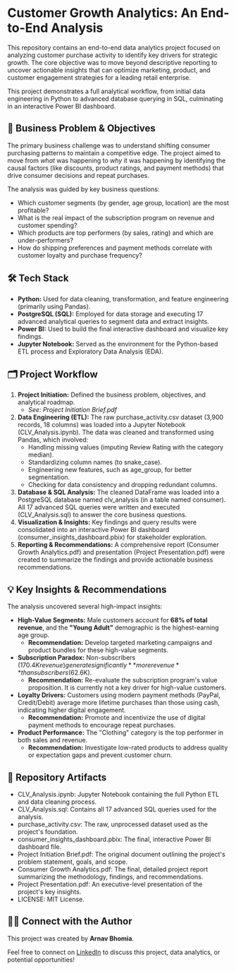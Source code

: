 # **Customer Growth Analytics: An End-to-End Analysis**

This repository contains an end-to-end data analytics project focused on analyzing customer purchase activity to identify key drivers for strategic growth. The core objective was to move beyond descriptive reporting to uncover actionable insights that can optimize marketing, product, and customer engagement strategies for a leading retail enterprise.

This project demonstrates a full analytical workflow, from initial data engineering in Python to advanced database querying in SQL, culminating in an interactive Power BI dashboard.

## **🎯 Business Problem & Objectives**

The primary business challenge was to understand shifting consumer purchasing patterns to maintain a competitive edge. The project aimed to move from *what* was happening to *why* it was happening by identifying the causal factors (like discounts, product ratings, and payment methods) that drive consumer decisions and repeat purchases.

The analysis was guided by key business questions:

* Which customer segments (by gender, age group, location) are the most profitable?  
* What is the real impact of the subscription program on revenue and customer spending?  
* Which products are top performers (by sales, rating) and which are under-performers?  
* How do shipping preferences and payment methods correlate with customer loyalty and purchase frequency?

## **🛠️ Tech Stack**

* **Python:** Used for data cleaning, transformation, and feature engineering (primarily using Pandas).  
* **PostgreSQL (SQL):** Employed for data storage and executing 17 advanced analytical queries to segment data and extract insights.  
* **Power BI:** Used to build the final interactive dashboard and visualize key findings.  
* **Jupyter Notebook:** Served as the environment for the Python-based ETL process and Exploratory Data Analysis (EDA).

## **🗂️ Project Workflow**

1. **Project Initiation:** Defined the business problem, objectives, and analytical roadmap.  
   * *See: Project Initiation Brief.pdf*  
2. **Data Engineering (ETL):** The raw purchase\_activity.csv dataset (3,900 records, 18 columns) was loaded into a Jupyter Notebook (CLV\_Analysis.ipynb). The data was cleaned and transformed using Pandas, which involved:  
   * Handling missing values (imputing Review Rating with the category median).  
   * Standardizing column names (to snake\_case).  
   * Engineering new features, such as age\_group, for better segmentation.  
   * Checking for data consistency and dropping redundant columns.  
3. **Database & SQL Analysis:** The cleaned DataFrame was loaded into a PostgreSQL database named clv\_analysis (in a table named consumer). All 17 advanced SQL queries were written and executed (CLV\_Analysis.sql) to answer the core business questions.  
4. **Visualization & Insights:** Key findings and query results were consolidated into an interactive Power BI dashboard (consumer\_insights\_dashboard.pbix) for stakeholder exploration.  
5. **Reporting & Recommendations:** A comprehensive report (Consumer Growth Analytics.pdf) and presentation (Project Presentation.pdf) were created to summarize the findings and provide actionable business recommendations.

## **💡 Key Insights & Recommendations**

The analysis uncovered several high-impact insights:

* **High-Value Segments:** Male customers account for **68% of total revenue**, and the **"Young Adult"** demographic is the highest-earning age group.  
  * **Recommendation:** Develop targeted marketing campaigns and product bundles for these high-value segments.  
* **Subscription Paradox:** Non-subscribers ($170.4K revenue) generate significantly **more revenue** than subscribers ($62.6K).  
  * **Recommendation:** Re-evaluate the subscription program's value proposition. It is currently not a key driver for high-value customers.  
* **Loyalty Drivers:** Customers using modern payment methods (PayPal, Credit/Debit) average more lifetime purchases than those using cash, indicating higher digital engagement.  
  * **Recommendation:** Promote and incentivize the use of digital payment methods to encourage repeat purchases.  
* **Product Performance:** The "Clothing" category is the top performer in both sales and revenue.  
  * **Recommendation:** Investigate low-rated products to address quality or expectation gaps and prevent customer churn.

## **📂 Repository Artifacts**

* CLV\_Analysis.ipynb: Jupyter Notebook containing the full Python ETL and data cleaning process.  
* CLV\_Analysis.sql: Contains all 17 advanced SQL queries used for the analysis.  
* purchase\_activity.csv: The raw, unprocessed dataset used as the project's foundation.  
* consumer\_insights\_dashboard.pbix: The final, interactive Power BI dashboard file.  
* Project Initiation Brief.pdf: The original document outlining the project's problem statement, goals, and scope.  
* Consumer Growth Analytics.pdf: The final, detailed project report summarizing the methodology, findings, and recommendations.  
* Project Presentation.pdf: An executive-level presentation of the project's key insights.  
* LICENSE: MIT License.

## **👨‍💻 Connect with the Author**

This project was created by **Arnav Bhomia**.

Feel free to connect on [LinkedIn](http://www.linkedin.com/in/arnavbhomia) to discuss this project, data analytics, or potential opportunities\!
